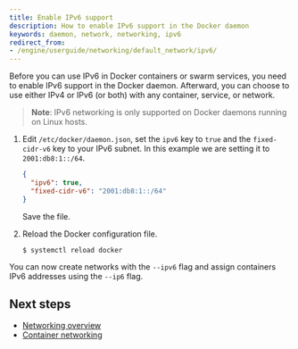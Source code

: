 ```yaml
---
title: Enable IPv6 support
description: How to enable IPv6 support in the Docker daemon
keywords: daemon, network, networking, ipv6
redirect_from:
- /engine/userguide/networking/default_network/ipv6/
---
```


Before you can use IPv6 in Docker containers or swarm services, you need to
enable IPv6 support in the Docker daemon. Afterward, you can choose to use
either IPv4 or IPv6 (or both) with any container, service, or network.

> **Note**: IPv6 networking is only supported on Docker daemons running on Linux
> hosts.

1.  Edit `/etc/docker/daemon.json`, set the `ipv6` key to `true` and the `fixed-cidr-v6` key
    to your IPv6 subnet. In this example we are setting it to `2001:db8:1::/64`.

    ```json
    {
      "ipv6": true,
      "fixed-cidr-v6": "2001:db8:1::/64"
    }
    ```

    Save the file.

2.  Reload the Docker configuration file.

    ```console
    $ systemctl reload docker
    ```

You can now create networks with the `--ipv6` flag and assign containers IPv6
addresses using the `--ip6` flag.

## Next steps

- [Networking overview](../../network/index.md)
- [Container networking](../containers/container-networking.md)
